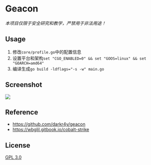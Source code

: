 # Geacon

*本项目仅限于安全研究和教学，严禁用于非法用途！*

## Usage

1. 修改`core/profile.go`中的配置信息
2. 设置平台和架构`set "CGO_ENABLED=0" && set "GOOS=linux" && set "GOARCH=amd64"`
3. 编译生成`go build -ldflags="-s -w" main.go`

## Screenshot

![](https://i.loli.net/2021/10/20/n3oKctpNRy29G4T.jpg)

## Reference

- https://github.com/darkr4y/geacon
- https://wbglil.gitbook.io/cobalt-strike

## License

[GPL 3.0](https://github.com/DongHuangT1/Geacon/blob/master/LICENSE)

